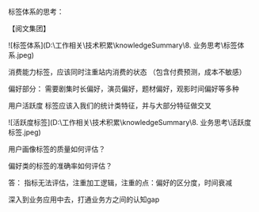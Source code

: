 标签体系的思考：

【阅文集团】

![标签体系](D:\工作相关\技术积累\knowledgeSummary\8. 业务思考\标签体系.jpeg)

消费能力标签，应该同时注重站内消费的状态 （包含付费预测，成本不敏感）

偏好部分： 需要剧集时长偏好，演员偏好，题材偏好，观影时间偏好等多种

用户活跃度 标签应该入我们的统计类特征，并与大部分特征做交叉

![活跃度标签](D:\工作相关\技术积累\knowledgeSummary\8. 业务思考\活跃度标签.jpeg)

用户画像标签的质量如何评估？

偏好类的标签的准确率如何评估？

答： 指标无法评估，注重加工逻辑，注重的点：偏好的区分度，时间衰减

深入到业务应用中去，打通业务方之间的认知gap